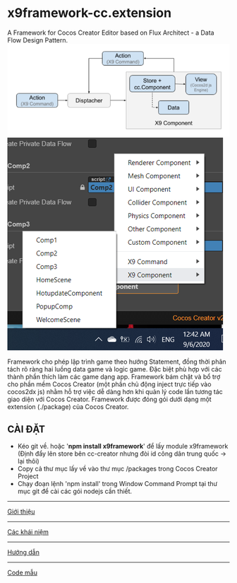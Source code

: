 # x9framework-cc.extension
A Framework for Cocos Creator Editor based on Flux Architect - a Data Flow Design Pattern.
![](https://github.com/hallopatidu/x9framework-CCExtension/blob/master/doc/images/fig02.PNG)
![Cứ kế thừa là có thể được phân loại trong cocos creator](https://github.com/hallopatidu/x9framework-CCExtension/blob/master/doc/images/fig03.png)

Framework cho phép lập trình game theo hướng Statement, đồng thời phân tách rõ ràng hai luồng data game và logic game. Đặc biệt phù hợp với các thành phần thích làm các game dạng app.
Framework bám chặt và bổ trợ cho phần mềm Cocos Creator (một phần chủ động inject trực tiếp vào cocos2dx js) nhằm hỗ trợ việc dễ dàng hơn khi quản lý code lần tương tác giao diện với Cocos Creator.  Framework được đóng gói dưới dạng một extension (./package) của Cocos Creator.

## CÀI ĐẶT
* Kéo git về. hoặc '**npm install x9framework**' để lấy module x9framework (Định đẩy lên store bên cc-creator nhưng đòi id công dân trung quốc -> lại thôi)
* Copy cả thư mục lấy về vào thư mục /packages trong Cocos Creator Project
* Chạy đoạn lệnh 'npm install' trong Window Command Prompt tại thư mục git để cài các gói nodejs cần thiết.


***
[Giới thiệu](https://github.com/hallopatidu/x9framework-CCExtension/wiki/Gi%E1%BB%9Bi-thi%E1%BB%87u)
***
[Các khái niệm](https://github.com/hallopatidu/x9framework-CCExtension/wiki/C%C3%A1c-kh%C3%A1i-ni%E1%BB%87m-(Concepts))
***
[Hướng dẫn](https://github.com/hallopatidu/x9framework-CCExtension/wiki/H%C6%B0%E1%BB%9Bng-d%E1%BA%ABn-(Example))
***
[Code mẫu](https://github.com/hallopatidu/x9framework-example)


